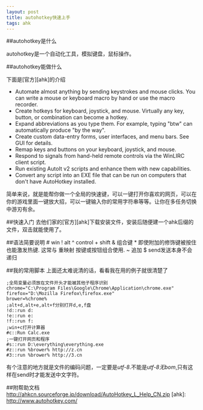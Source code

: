 ```yaml
---
layout: post
title: autohotkey快速上手
tags: ahk
---
```

##autohotkey是什么

autohotkey是一个自动化工具，模拟键盘，鼠标操作。

##autohotkey能做什么

下面是[官方][ahk]的介绍

* Automate almost anything by sending keystrokes and mouse clicks. You can write a mouse or keyboard macro by hand or use the macro recorder.
* Create hotkeys for keyboard, joystick, and mouse. Virtually any key, button, or combination can become a hotkey.
* Expand abbreviations as you type them. For example, typing "btw" can automatically produce "by the way".
* Create custom data-entry forms, user interfaces, and menu bars. See GUI for details.
* Remap keys and buttons on your keyboard, joystick, and mouse.
* Respond to signals from hand-held remote controls via the WinLIRC client script.
* Run existing AutoIt v2 scripts and enhance them with new capabilities.
* Convert any script into an EXE file that can be run on computers that don't have AutoHotkey installed.

简单来说，就是能帮你做一个全局的快速键，可以一键打开你喜欢的网页，可以在你的游戏里面一键放大招，可以一键输入你的常用字符串等等。让你在多任务切换中游刃有余。

##快速入门
去他们家的[官方][ahk]下载安装文件，安装后随便建一个ahk后缀的文件，双击就能使用了。

##语法简要说明
	# win
	! alt
	^ control
	+ shift
	& 组合键
	* 即使附加的修饰键被按住也能激发热键. 这常与 重映射 按键或按钮组合使用. 
	~ 追加
	$ send发送本身不会递归

##我的常用脚本
上面还太难说清的话，看看我在用的例子就很清楚了

	;全局变量必须放在文件开头才能被其他子程序识别
	chrome="C:\Program Files\Google\Chrome\Application\chrome.exe"
	firefox="D:\Mozilla Firefox\firefox.exe"
	brower=%chrome%
	;alt+d,alt+e,alt+f分别打开d,e,f盘
	!d::run d:
	!e::run e:
	!f::run f:
	;win+c打开计算器
	#c::Run Calc.exe
	;一键打开网页和程序
	#s::run D:\everything\everything.exe
	#z::run %brower% http://z.cn
	#3::run %brower% http://3.cn

有个注意的地方就是文件的编码问题，一定要是*utf-8*.不能是*utf-8无bom*,只有这样在send时才能发送中文字符。

##附帮助文档
<http://ahkcn.sourceforge.jp/download/AutoHotkey_L_Help_CN.zip>	
[ahk]: http://www.autohotkey.com/
